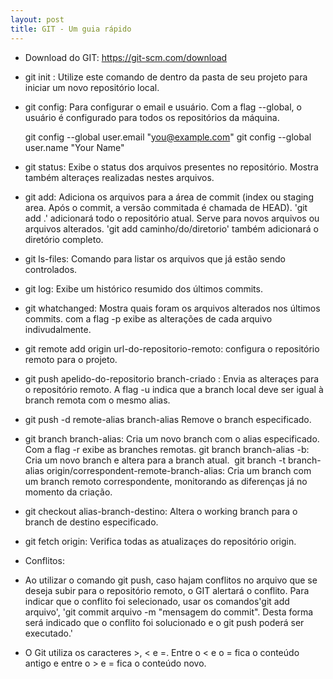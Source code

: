 ```yaml
---
layout: post
title: GIT - Um guia rápido
---
```



- Download do GIT: https://git-scm.com/download
- git init : Utilize este comando de dentro da pasta de seu projeto para iniciar um novo repositório local.

- git config: Para configurar o email e usuário. Com a flag --global, o usuário é configurado para todos os repositórios da máquina.

  git config --global user.email "you@example.com"
  git config --global user.name "Your Name"

- git status: Exibe o status dos arquivos presentes no repositório. Mostra também alteraçes realizadas nestes arquivos.

- git add: Adiciona os arquivos para a área de commit (index ou staging area. Após o commit, a versão commitada é chamada de HEAD). 'git add .' adicionará todo o repositório atual. Serve para novos arquivos ou arquivos alterados. 'git add caminho/do/diretorio' também adicionará o diretório completo.
 
- git ls-files: Comando para listar os arquivos que já estão sendo controlados.

- git log: Exibe um histórico resumido dos últimos commits.

- git whatchanged: Mostra quais foram os arquivos alterados nos últimos commits. com a flag -p exibe as alterações de cada arquivo indivudalmente.

- git remote add origin url-do-repositorio-remoto: configura o repositório remoto para o projeto.

- git push apelido-do-repositorio branch-criado : Envia as alteraçes para o repositório remoto. A flag -u indica que a branch local deve ser igual à branch remota com o mesmo alias.

- git push -d remote-alias branch-alias Remove o branch especificado.

- git branch branch-alias: Cria um novo branch com o alias especificado. Com a flag -r exibe as branches remotas.
  git branch branch-alias -b: Cria um novo branch e altera para a branch atual.
  git branch -t branch-alias origin/correspondent-remote-branch-alias: Cria um branch com um branch remoto correspondente, monitorando as diferenças já no momento da criação.
 
  
- git checkout alias-branch-destino: Altera o working branch para o branch de destino especificado.

- git fetch origin: Verifica todas as atualizaçes do repositório origin.

- Conflitos:

- Ao utilizar o comando git push, caso hajam conflitos no arquivo que se deseja subir para o repositório remoto, o GIT alertará o conflito. Para indicar que o conflito foi selecionado, usar os comandos'git add arquivo', 'git commit arquivo -m "mensagem do commit". Desta forma será indicado que o conflito foi solucionado e o git push poderá ser executado.'

- O Git utiliza os caracteres >, < e =. Entre o < e o = fica o conteúdo antigo e entre o > e = fica o conteúdo novo.
